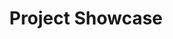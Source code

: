 ---
title: "Project Showcase"
icon: images/icons/showcase.png
source: https://www.flaticon.com/free-icon/spotlight_2402479
icon-creator: Freepik
---